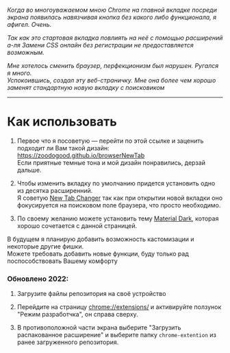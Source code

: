 _Когда во многоуважаемом мною Chrome на главной вкладке посреди экрана появилась навязчивая кнопка без какого либо функционала, я афигел. Очень._  

_Так как это стартовая вкладка повлиять на неё с помощью расширений а-ля _Замени CSS онлайн без регистрации_ не предоставляется возможным._  

_Мне хотелось сменить браузер, перфекционизм был нарушен. Ругался я много.  
Успокоившись, создал эту веб-страничку. Мне она более чем хорошо заменят стандартную новую вкладку с поисковиком_
***


# Как использовать
1. Первое что я посоветую — перейти по этой ссылке и заценить подходит ли Вам такой дизайн:  
https://zoodogood.github.io/browserNewTab  
Если приятные темные тона и мой дизайн понравились, дерзай дальше.

2. Чтобы изменить вкладку по умолчанию придется установить одно из десятка расширенний.  
Я советую [New Tab Changer](https://chrome.google.com/webstore/detail/new-tab-changer/occbjkhimchkolibngmcefpjlbknggfh/related) так как при открытии новой вкладки оно фокусируется на поисковом поле браузера, что просто необходимо.
3. По своему желанию можете установить тему [Material Dark](https://chrome.google.com/webstore/detail/material-dark/npadhaijchjemiifipabpmeebeelbmpd?hl=ru), которая хорошо сочетается с данной страницей.

В будущем я планирую добавить возможность кастомизации и некоторые другие фишки.  
Можете требовать добавить новые функции, буду только рад поспособствовать Вашему комфорту

### Обновлено 2022:
1. Загрузите файлы репозитория на своё устройство  

2. Перейдите на страницу [chrome://extensions/](chrome://extensions/) и активируйте ползунок "Режим разработчка", он справа сверху.  

3. В противоположной части экрана выберите "Загрузить распакованное расширение" и выберите папку `chrome-extention` из ранее загруженного репозитория.  



